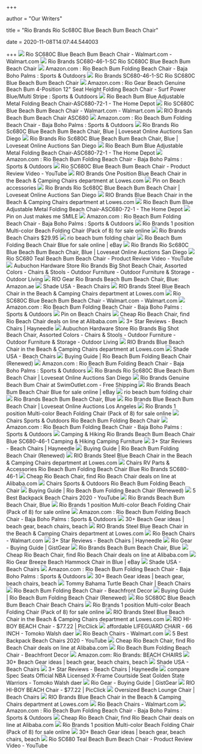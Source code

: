 +++
        
author = "Our Writers"
        
title = "Rio Brands Rio Sc680C Blue Beach Bum Beach Chair"
        
date = 2020-11-08T14:07:44.544003
        
+++
[ ![](https://i5.walmartimages.com/asr/8788b9d9-5060-48c9-b4f8-fac308022ec5_1.9c3ef3a673afc5a89b578525249811f9.jpeg)](https://i5.walmartimages.com/asr/8788b9d9-5060-48c9-b4f8-fac308022ec5_1.9c3ef3a673afc5a89b578525249811f9.jpeg) Rio SC680C Blue Beach Bum Beach Chair - Walmart.com - Walmart.com
[ ![](https://c.shld.net/rpx/i/s/pi/mp/10278989/prod_13601231740?src=https%3A%2F%2Fssli.ebayimg.com%2Fimages%2Fg%2FA0YAAOSwZQJc5uSs%2Fs-l500.jpg&d=db6b735266f99047f7042208f9df5812865ec84f&?hei=64&wid=64&qlt=50)](https://c.shld.net/rpx/i/s/pi/mp/10278989/prod_13601231740?src=https%3A%2F%2Fssli.ebayimg.com%2Fimages%2Fg%2FA0YAAOSwZQJc5uSs%2Fs-l500.jpg&d=db6b735266f99047f7042208f9df5812865ec84f&?hei=64&wid=64&qlt=50) Rio Brands SC680-46-1-SC Rio SC680C Blue Beach Bum Beach Chair
[ ![](https://images-na.ssl-images-amazon.com/images/I/91NeULp4yML._AC_SL1500_.jpg)](https://images-na.ssl-images-amazon.com/images/I/91NeULp4yML._AC_SL1500_.jpg) Amazon.com : Rio Beach Bum Folding Beach Chair - Baja Boho Palms : Sports &  Outdoors
[ ![](https://c.shld.net/rpx/i/s/pi/mp/10278989/prod_13601231940?src=https%3A%2F%2Fssli.ebayimg.com%2Fimages%2Fg%2FAQEAAOSwAh5c5uSu%2Fs-l500.jpg&d=b65d26e8e206ef67c1bc1913a4a66e663aceb2a7&hei=333&wid=333&op_sharpen=1)](https://c.shld.net/rpx/i/s/pi/mp/10278989/prod_13601231940?src=https%3A%2F%2Fssli.ebayimg.com%2Fimages%2Fg%2FAQEAAOSwAh5c5uSu%2Fs-l500.jpg&d=b65d26e8e206ef67c1bc1913a4a66e663aceb2a7&hei=333&wid=333&op_sharpen=1) Rio Brands SC680-46-1-SC Rio SC680C Blue Beach Bum Beach Chair
[ ![](https://images-na.ssl-images-amazon.com/images/I/81K9kroUb4L._AC_SX425_.jpg)](https://images-na.ssl-images-amazon.com/images/I/81K9kroUb4L._AC_SX425_.jpg) Amazon.com : Rio Gear Beach Genuine Beach Bum 4-Position 12" Seat Height  Folding Beach Chair - Surf Power Blue/Multi Stripe : Sports & Outdoors
[ ![](https://images.homedepot-static.com/productImages/77fd727a-9b37-4ebe-8c17-9d373c51814b/svn/blue-rio-beach-chairs-asc680-72-1-64_1000.jpg)](https://images.homedepot-static.com/productImages/77fd727a-9b37-4ebe-8c17-9d373c51814b/svn/blue-rio-beach-chairs-asc680-72-1-64_1000.jpg) Rio Beach Bum Blue Adjustable Metal Folding Beach Chair-ASC680-72-1 - The  Home Depot
[ ![](https://i5.walmartimages.com/asr/8278d201-df6f-4444-bbeb-674d01886718_1.20c1086c5b696a4885a901acfcc0f17a.jpeg)](https://i5.walmartimages.com/asr/8278d201-df6f-4444-bbeb-674d01886718_1.20c1086c5b696a4885a901acfcc0f17a.jpeg) Rio SC680C Blue Beach Bum Beach Chair - Walmart.com - Walmart.com
[ ![](https://www-shelterlogic.com.imgeng.in/shop/media/catalog/product/cache/0ceeab776898eef141165ce907da591a/A/S/ASC680.png)](https://www-shelterlogic.com.imgeng.in/shop/media/catalog/product/cache/0ceeab776898eef141165ce907da591a/A/S/ASC680.png) RIO Brands Beach Bum Beach Chair ASC680
[ ![](https://images-na.ssl-images-amazon.com/images/I/81JjL4oH19L._AC_UL320_SR276,320_.jpg)](https://images-na.ssl-images-amazon.com/images/I/81JjL4oH19L._AC_UL320_SR276,320_.jpg) Amazon.com : Rio Beach Bum Folding Beach Chair - Baja Boho Palms : Sports &  Outdoors
[ ![](https://cdn.filestackcontent.com/resize=w:2000,h:2000,f:crop/auto_image/compress/quality=v:60/QMQ4nw6MR9q5j9sKxeBF)](https://cdn.filestackcontent.com/resize=w:2000,h:2000,f:crop/auto_image/compress/quality=v:60/QMQ4nw6MR9q5j9sKxeBF) Rio Brands Rio Sc680C Blue Beach Bum Beach Chair, Blue | Loveseat Online  Auctions San Diego
[ ![](https://cdn.filestackcontent.com/resize=w:528,h:528,f:crop/auto_image/compress/quality=v:60/8POpw3D7Q5eTpTqgK3E0)](https://cdn.filestackcontent.com/resize=w:528,h:528,f:crop/auto_image/compress/quality=v:60/8POpw3D7Q5eTpTqgK3E0) Rio Brands Rio Sc680C Blue Beach Bum Beach Chair, Blue | Loveseat Online  Auctions San Diego
[ ![](https://images.homedepot-static.com/productImages/23ffe54a-e80c-4ad7-ac19-4e1729cc86cb/svn/blue-rio-beach-chairs-asc680-72-1-e1_600.jpg)](https://images.homedepot-static.com/productImages/23ffe54a-e80c-4ad7-ac19-4e1729cc86cb/svn/blue-rio-beach-chairs-asc680-72-1-e1_600.jpg) Rio Beach Bum Blue Adjustable Metal Folding Beach Chair-ASC680-72-1 - The  Home Depot
[ ![](https://images-na.ssl-images-amazon.com/images/I/712bC6xIseL._AC_UL320_SR282,320_.jpg)](https://images-na.ssl-images-amazon.com/images/I/712bC6xIseL._AC_UL320_SR282,320_.jpg) Amazon.com : Rio Beach Bum Folding Beach Chair - Baja Boho Palms : Sports &  Outdoors
[ ![](https://i.ytimg.com/vi/l1HhcWvSsM8/mqdefault.jpg)](https://i.ytimg.com/vi/l1HhcWvSsM8/mqdefault.jpg) Rio SC680C Blue Beach Bum Beach Chair - Product Review Video - YouTube
[ ![](http://mobileimages.lowes.com/product/converted/080958/080958381888.jpg)](http://mobileimages.lowes.com/product/converted/080958/080958381888.jpg) RIO Brands One Position Blue Beach Chair in the Beach & Camping Chairs  department at Lowes.com
[ ![](https://i.pinimg.com/originals/40/39/6f/40396f26fb2a872456bdd81f48212ff4.jpg)](https://i.pinimg.com/originals/40/39/6f/40396f26fb2a872456bdd81f48212ff4.jpg) Pin on Beach accessories
[ ![](https://cdn.filestackcontent.com/resize=w:2000,h:2000,f:crop/auto_image/compress/quality=v:60/HFKaiP0WQhmSf4FAatFP)](https://cdn.filestackcontent.com/resize=w:2000,h:2000,f:crop/auto_image/compress/quality=v:60/HFKaiP0WQhmSf4FAatFP) Rio Brands Rio Sc680C Blue Beach Bum Beach Chair | Loveseat Online Auctions  San Diego
[ ![](http://mobileimages.lowes.com/product/converted/080958/080958369190.jpg?size=pdhi)](http://mobileimages.lowes.com/product/converted/080958/080958369190.jpg?size=pdhi) RIO Brands Blue Beach Chair in the Beach & Camping Chairs department at  Lowes.com
[ ![](https://images.homedepot-static.com/productImages/3f5b7b2a-43b9-43ec-8d19-4cee5323f3df/svn/silver-life-is-good-beach-chairs-hligbc-b-1pk-64_600.jpg)](https://images.homedepot-static.com/productImages/3f5b7b2a-43b9-43ec-8d19-4cee5323f3df/svn/silver-life-is-good-beach-chairs-hligbc-b-1pk-64_600.jpg) Rio Beach Bum Blue Adjustable Metal Folding Beach Chair-ASC680-72-1 - The  Home Depot
[ ![](https://i.pinimg.com/originals/1e/b4/65/1eb465eb73aff3bb5650e6ac51558895.jpg)](https://i.pinimg.com/originals/1e/b4/65/1eb465eb73aff3bb5650e6ac51558895.jpg) Pin on Just makes me SMILE
[ ![](https://m.media-amazon.com/images/S/aplus-media/vc/71e827ce-65f0-4745-af7c-22162bb46284._SR970,300_.jpg)](https://m.media-amazon.com/images/S/aplus-media/vc/71e827ce-65f0-4745-af7c-22162bb46284._SR970,300_.jpg) Amazon.com : Rio Beach Bum Folding Beach Chair - Baja Boho Palms : Sports &  Outdoors
[ ![](https://i.ebayimg.com/images/g/mJYAAOSw2ApfLgqh/s-l640.jpg)](https://i.ebayimg.com/images/g/mJYAAOSw2ApfLgqh/s-l640.jpg) Rio Brands 1 position Multi-color Beach Folding Chair (Pack of 8) for sale  online
[ ![](https://www.shadeusa.com/wp-content/uploads/2018/01/rio_brands_sc540_royal_blue.jpg)](https://www.shadeusa.com/wp-content/uploads/2018/01/rio_brands_sc540_royal_blue.jpg) Rio Brands Beach Chairs $29.95
[ ![](http://beachumbrella.com/wp-content/uploads/2016/06/beach_bum_reclined.jpg)](http://beachumbrella.com/wp-content/uploads/2016/06/beach_bum_reclined.jpg) rio beach bum folding chair
[ ![](https://i.ebayimg.com/images/g/2UcAAOSwpdxfddOM/s-l1600.jpg)](https://i.ebayimg.com/images/g/2UcAAOSwpdxfddOM/s-l1600.jpg) Rio Beach Bum Folding Beach Chair Blue for sale online | eBay
[ ![](https://cdn.filestackcontent.com/resize=w:2000,h:2000,f:crop/auto_image/compress/quality=v:60/4ebNcdNSDud4S2o2uUtt)](https://cdn.filestackcontent.com/resize=w:2000,h:2000,f:crop/auto_image/compress/quality=v:60/4ebNcdNSDud4S2o2uUtt) Rio Brands Rio Sc680C Blue Beach Bum Beach Chair, Blue | Loveseat Online  Auctions San Diego
[ ![](https://i.ytimg.com/vi/0jlIe96YGbg/hqdefault.jpg)](https://i.ytimg.com/vi/0jlIe96YGbg/hqdefault.jpg) Rio SC680 Teal Beach Bum Beach Chair - Product Review Video - YouTube
[ ![](https://media.hardwarestore.com/catalog/product/cache/75eed2686e01eb22cb4050b2f40ddf97/1/2/124262_p01.jpg)](https://media.hardwarestore.com/catalog/product/cache/75eed2686e01eb22cb4050b2f40ddf97/1/2/124262_p01.jpg) Aubuchon Hardware Store Rio Brands Big Shot Beach Chair, Assorted Colors -  Chairs & Stools - Outdoor Furniture - Outdoor Furniture & Storage - Outdoor  Living
[ ![](https://m.media-amazon.com/images/I/71rzK6apEmL.jpg)](https://m.media-amazon.com/images/I/71rzK6apEmL.jpg) RIO Gear Rio Brands Beach Bum Beach Chair, Blue: Amazon.ae
[ ![](https://www.shade-usa.com/images/rio_extra_wide_backpack_beach_chair_1.jpg)](https://www.shade-usa.com/images/rio_extra_wide_backpack_beach_chair_1.jpg) Shade USA - Beach Chairs
[ ![](http://mobileimages.lowes.com/product/converted/080958/080958385398.jpg?size=pdhi)](http://mobileimages.lowes.com/product/converted/080958/080958385398.jpg?size=pdhi) RIO Brands Steel Blue Beach Chair in the Beach & Camping Chairs department  at Lowes.com
[ ![](https://i5.walmartimages.com/asr/f26b1cac-5e66-4a92-b206-ad1bd6607d2c_1.4d140142f6d3996f17f52891cb2c7f4d.png)](https://i5.walmartimages.com/asr/f26b1cac-5e66-4a92-b206-ad1bd6607d2c_1.4d140142f6d3996f17f52891cb2c7f4d.png) Rio SC680C Blue Beach Bum Beach Chair - Walmart.com - Walmart.com
[ ![](https://images-na.ssl-images-amazon.com/images/I/71ekywoTLLL._AC_UL320_SR220,320_.jpg)](https://images-na.ssl-images-amazon.com/images/I/71ekywoTLLL._AC_UL320_SR220,320_.jpg) Amazon.com : Rio Beach Bum Folding Beach Chair - Baja Boho Palms : Sports &  Outdoors
[ ![](https://i.pinimg.com/originals/51/9b/8c/519b8c71dddec97374890c4d4fdb884c.png)](https://i.pinimg.com/originals/51/9b/8c/519b8c71dddec97374890c4d4fdb884c.png) Pin on Beach Chairs
[ ![](https://sc02.alicdn.com/kf/HTB1X9KGB3KTBuNkSne1q6yJoXXa1.jpg)](https://sc02.alicdn.com/kf/HTB1X9KGB3KTBuNkSne1q6yJoXXa1.jpg) Cheap Rio Beach Chair, find Rio Beach Chair deals on line at Alibaba.com
[ ![](https://content.haycdn.com/mgen/master:RIB526.jpg?is=400,400,0xffffff)](https://content.haycdn.com/mgen/master:RIB526.jpg?is=400,400,0xffffff) 3+ Star Reviews - Beach Chairs | Hayneedle
[ ![](https://media.hardwarestore.com/catalog/product/cache/0f831c1845fc143d00d6d1ebc49f446a/1/2/124262_p01.jpg)](https://media.hardwarestore.com/catalog/product/cache/0f831c1845fc143d00d6d1ebc49f446a/1/2/124262_p01.jpg) Aubuchon Hardware Store Rio Brands Big Shot Beach Chair, Assorted Colors -  Chairs & Stools - Outdoor Furniture - Outdoor Furniture & Storage - Outdoor  Living
[ ![](http://mobileimages.lowes.com/product/converted/080958/080958369190_11477110.jpg?size=pdhi)](http://mobileimages.lowes.com/product/converted/080958/080958369190_11477110.jpg?size=pdhi) RIO Brands Blue Beach Chair in the Beach & Camping Chairs department at  Lowes.com
[ ![](https://www.shade-usa.com/images/beach_chair_with_umbrella_rio_2.jpg)](https://www.shade-usa.com/images/beach_chair_with_umbrella_rio_2.jpg) Shade USA - Beach Chairs
[ ![](https://m.media-amazon.com/images/I/41kfhMkhM8L.jpg)](https://m.media-amazon.com/images/I/41kfhMkhM8L.jpg) Buying Guide | Rio Beach Bum Folding Beach Chair (Renewed)
[ ![](https://images-na.ssl-images-amazon.com/images/I/81RzYC5YczL._AC_SL1500_.jpg)](https://images-na.ssl-images-amazon.com/images/I/81RzYC5YczL._AC_SL1500_.jpg) Amazon.com : Rio Beach Bum Folding Beach Chair - Baja Boho Palms : Sports &  Outdoors
[ ![](https://cdn.filestackcontent.com/resize=w:2000,h:2000,f:crop/auto_image/compress/quality=v:60/CnpKNlj5T0Wh9Fj8Ew8u)](https://cdn.filestackcontent.com/resize=w:2000,h:2000,f:crop/auto_image/compress/quality=v:60/CnpKNlj5T0Wh9Fj8Ew8u) Rio Brands Rio Sc680C Blue Beach Bum Beach Chair | Loveseat Online Auctions  San Diego
[ ![](http://www.swimoutlet.com/photos/7531326-2.jpg)](http://www.swimoutlet.com/photos/7531326-2.jpg) Rio Brands Genuine Beach Bum Chair at SwimOutlet.com - Free Shipping
[ ![](https://i.ebayimg.com/thumbs/images/g/MUoAAOSwDjNe40pb/s-l200.jpg)](https://i.ebayimg.com/thumbs/images/g/MUoAAOSwDjNe40pb/s-l200.jpg) Rio Brands Beach Bum Beach Chair Blue for sale online | eBay
[ ![](https://i5.walmartimages.com/asr/a042dfa1-7804-4498-9eab-edaeb8f4d345_1.b2887eec553f228a02a71e214df88830.jpeg?odnHeight=450&odnWidth=450&odnBg=ffffff)](https://i5.walmartimages.com/asr/a042dfa1-7804-4498-9eab-edaeb8f4d345_1.b2887eec553f228a02a71e214df88830.jpeg?odnHeight=450&odnWidth=450&odnBg=ffffff) rio beach bum folding chair
[ ![](http://images.beachchairs.biz/hi-boy-beach-chair-h7TTmpFKI_JJxA.jpg)](http://images.beachchairs.biz/hi-boy-beach-chair-h7TTmpFKI_JJxA.jpg) Rio Brands Beach Bum Beach Chair, Blue
[ ![](https://cdn.filestackcontent.com/resize=w:2000,h:2000,f:crop/auto_image/compress/quality=v:60/ZAHZjfJXSu61jEqZnq7o)](https://cdn.filestackcontent.com/resize=w:2000,h:2000,f:crop/auto_image/compress/quality=v:60/ZAHZjfJXSu61jEqZnq7o) Rio Brands Blue Beach Bum Beach Chair | Loveseat Online Auctions Los Angeles
[ ![](https://i.ebayimg.com/thumbs/images/g/HJEAAOSwP1de9QMV/s-l200.jpg)](https://i.ebayimg.com/thumbs/images/g/HJEAAOSwP1de9QMV/s-l200.jpg) Rio Brands 1 position Multi-color Beach Folding Chair (Pack of 8) for sale  online
[ ![](http://alexanderstyle.com/wp-content/uploads/2018/12/81JhNX8jvGL._SL1500_.jpg)](http://alexanderstyle.com/wp-content/uploads/2018/12/81JhNX8jvGL._SL1500_.jpg) Chairs Sports & Outdoors Rio Beach Bum Folding Beach Chair
[ ![](https://m.media-amazon.com/images/S/aplus-media/vc/94320803-9041-4a0c-9db3-85bb9ab638ff._SR300,300_.jpg)](https://m.media-amazon.com/images/S/aplus-media/vc/94320803-9041-4a0c-9db3-85bb9ab638ff._SR300,300_.jpg) Amazon.com : Rio Beach Bum Folding Beach Chair - Baja Boho Palms : Sports &  Outdoors
[ ![](https://images.prod.meredith.com/product/cd2ed12a4c6d19dc20c9973896dfc263/1554231080094/l/rio-brands-margaritaville-big-shot-reclining-beach-chair-sc453mv-50-1-color-lime)](https://images.prod.meredith.com/product/cd2ed12a4c6d19dc20c9973896dfc263/1554231080094/l/rio-brands-margaritaville-big-shot-reclining-beach-chair-sc453mv-50-1-color-lime) Camping & Hiking Rio Brands Beach Bum Beach Chair Blue SC680-46-1 Camping &  Hiking Camping Furniture
[ ![](https://content.haycdn.com/mgen/master:RIB036.jpg?is=400,400,0xffffff)](https://content.haycdn.com/mgen/master:RIB036.jpg?is=400,400,0xffffff) 3+ Star Reviews - Beach Chairs | Hayneedle
[ ![](https://m.media-amazon.com/images/I/51Rw44jMAOL.jpg)](https://m.media-amazon.com/images/I/51Rw44jMAOL.jpg) Buying Guide | Rio Beach Bum Folding Beach Chair (Renewed)
[ ![](http://images.lowes.com/product/converted/080958/080958385398_11682084.jpg)](http://images.lowes.com/product/converted/080958/080958385398_11682084.jpg) RIO Brands Steel Blue Beach Chair in the Beach & Camping Chairs department  at Lowes.com
[ ![](http://images.beachchairs.biz/beach-hi-seat-folding-YFoJu1b8HkBQIg.jpg)](http://images.beachchairs.biz/beach-hi-seat-folding-YFoJu1b8HkBQIg.jpg) Chairs RV Parts & Accessories Rio Beach Bum Folding Beach Chair Blue Rio  Brands SC680-46-1
[ ![](https://sc02.alicdn.com/kf/HTB1i3SNKVXXXXaFXVXXq6xXFXXXa.jpg)](https://sc02.alicdn.com/kf/HTB1i3SNKVXXXXaFXVXXq6xXFXXXa.jpg) Cheap Rio Beach Chair, find Rio Beach Chair deals on line at Alibaba.com
[ ![](https://i.pinimg.com/736x/9f/fb/c9/9ffbc90fcf967d3af9cb4f7fbf485541.jpg)](https://i.pinimg.com/736x/9f/fb/c9/9ffbc90fcf967d3af9cb4f7fbf485541.jpg) Chairs Sports & Outdoors Rio Beach Bum Folding Beach Chair
[ ![](https://m.media-amazon.com/images/I/414SjemJQbL.jpg)](https://m.media-amazon.com/images/I/414SjemJQbL.jpg) Buying Guide | Rio Beach Bum Folding Beach Chair (Renewed)
[ ![](https://i.ytimg.com/vi/IvVbCqAQZEs/maxresdefault.jpg)](https://i.ytimg.com/vi/IvVbCqAQZEs/maxresdefault.jpg) 5 Best Backpack Beach Chairs 2020 - YouTube
[ ![](http://images.beachchairs.biz/gear-backpack-beach-chair-blue-4-positions.jpg)](http://images.beachchairs.biz/gear-backpack-beach-chair-blue-4-positions.jpg) Rio Brands Beach Bum Beach Chair, Blue
[ ![](https://i.ebayimg.com/images/g/jhcAAOSw9nVfbPB4/s-l225.jpg)](https://i.ebayimg.com/images/g/jhcAAOSw9nVfbPB4/s-l225.jpg) Rio Brands 1 position Multi-color Beach Folding Chair (Pack of 8) for sale  online
[ ![](https://m.media-amazon.com/images/S/aplus-media/vc/82604942-c913-46ad-884e-dc008bd26fec._SR150,300_.jpg)](https://m.media-amazon.com/images/S/aplus-media/vc/82604942-c913-46ad-884e-dc008bd26fec._SR150,300_.jpg) Amazon.com : Rio Beach Bum Folding Beach Chair - Baja Boho Palms : Sports &  Outdoors
[ ![](https://i.pinimg.com/236x/49/d0/3a/49d03a408b72497645ab30fc79fa8f10.jpg)](https://i.pinimg.com/236x/49/d0/3a/49d03a408b72497645ab30fc79fa8f10.jpg) 30+ Beach Gear ideas | beach gear, beach chairs, beach
[ ![](https://mobileimages.lowes.com/product/converted/080958/080958386708.jpg?size=lg)](https://mobileimages.lowes.com/product/converted/080958/080958386708.jpg?size=lg) RIO Brands Steel Blue Beach Chair in the Beach & Camping Chairs department  at Lowes.com
[ ![](https://i5.walmartimages.com/asr/051974a7-1d44-4832-a15e-7e4b77b3c57b_2.e85034e500ae490159d85a79dcbb8e5d.png?odnWidth=450&odnHeight=450&odnBg=ffffff)](https://i5.walmartimages.com/asr/051974a7-1d44-4832-a15e-7e4b77b3c57b_2.e85034e500ae490159d85a79dcbb8e5d.png?odnWidth=450&odnHeight=450&odnBg=ffffff) Rio Beach Chairs - Walmart.com
[ ![](https://content.haycdn.com/mgen/master:JGRC073.jpg?is=400,400,0xffffff)](https://content.haycdn.com/mgen/master:JGRC073.jpg?is=400,400,0xffffff) 3+ Star Reviews - Beach Chairs | Hayneedle
[ ![](https://m.media-amazon.com/images/I/41HxN1-kFdL.jpg)](https://m.media-amazon.com/images/I/41HxN1-kFdL.jpg) Rio Gear - Buying Guide | GistGear
[ ![](http://images.beachchairs.biz/l-m/quik-shade-canopy.jpg)](http://images.beachchairs.biz/l-m/quik-shade-canopy.jpg) Rio Brands Beach Bum Beach Chair, Blue
[ ![](https://sc01.alicdn.com/kf/HTB1k0vHEhSYBuNjSspjq6x73VXaW.jpg)](https://sc01.alicdn.com/kf/HTB1k0vHEhSYBuNjSspjq6x73VXaW.jpg) Cheap Rio Beach Chair, find Rio Beach Chair deals on line at Alibaba.com
[ ![](https://i.ebayimg.com/images/g/BDYAAOSwh4BeVCW9/s-l400.jpg)](https://i.ebayimg.com/images/g/BDYAAOSwh4BeVCW9/s-l400.jpg) Rio Gear Breeze Beach Hammock Chair in Blue | eBay
[ ![](https://www.shade-usa.com/images/portable_beach_chair_parts_1.jpg)](https://www.shade-usa.com/images/portable_beach_chair_parts_1.jpg) Shade USA - Beach Chairs
[ ![](https://m.media-amazon.com/images/S/aplus-media/vc/3e410652-c2c1-4e36-8c74-263c191adc95._SR150,300_.jpg)](https://m.media-amazon.com/images/S/aplus-media/vc/3e410652-c2c1-4e36-8c74-263c191adc95._SR150,300_.jpg) Amazon.com : Rio Beach Bum Folding Beach Chair - Baja Boho Palms : Sports &  Outdoors
[ ![](https://i.pinimg.com/236x/b6/ee/56/b6ee565ad182f64b50180adad615c4d6.jpg)](https://i.pinimg.com/236x/b6/ee/56/b6ee565ad182f64b50180adad615c4d6.jpg) 30+ Beach Gear ideas | beach gear, beach chairs, beach
[ ![](https://imageresizer.furnituredealer.net/img/remote/images.furnituredealer.net/img/products%2Ftommy_bahama_home%2Fcolor%2Ftwin%20palms-1900098683_558-881-b1.jpg?width=1024&height=768&scale=both&trim.threshold=50&trim.percentpadding=10)](https://imageresizer.furnituredealer.net/img/remote/images.furnituredealer.net/img/products%2Ftommy_bahama_home%2Fcolor%2Ftwin%20palms-1900098683_558-881-b1.jpg?width=1024&height=768&scale=both&trim.threshold=50&trim.percentpadding=10) Tommy Bahama Turtle Beach Chair | Beach Chairs
[ ![](https://images-na.ssl-images-amazon.com/images/I/51jVfGx7-0L._SS300_.jpg)](https://images-na.ssl-images-amazon.com/images/I/51jVfGx7-0L._SS300_.jpg) Rio Beach Bum Folding Beach Chair - Beachfront Decor
[ ![](https://m.media-amazon.com/images/I/41bqTCJ-wNL.jpg)](https://m.media-amazon.com/images/I/41bqTCJ-wNL.jpg) Buying Guide | Rio Beach Bum Folding Beach Chair (Renewed)
[ ![](http://img0101.popscreencdn.com/185081441_beach-chair-rio-blue-deluxe-beach-chair---set-of-2.jpg)](http://img0101.popscreencdn.com/185081441_beach-chair-rio-blue-deluxe-beach-chair---set-of-2.jpg) Rio SC680C Blue Beach Bum Beach Chair Beach Chairs
[ ![](https://i.ebayimg.com/images/g/AP4AAOSw5KZfjpjl/s-l225.jpg)](https://i.ebayimg.com/images/g/AP4AAOSw5KZfjpjl/s-l225.jpg) Rio Brands 1 position Multi-color Beach Folding Chair (Pack of 8) for sale  online
[ ![](https://mobileimages.lowes.com/product/converted/080958/080958369213.jpg?size=lg)](https://mobileimages.lowes.com/product/converted/080958/080958369213.jpg?size=lg) RIO Brands Steel Blue Beach Chair in the Beach & Camping Chairs department  at Lowes.com
[ ![](https://www.picclickimg.com/d/l400/pict/114448649241_/Rio-Brands-Rio-Beach-4-Position-17-Tall-Folding.jpg)](https://www.picclickimg.com/d/l400/pict/114448649241_/Rio-Brands-Rio-Beach-4-Position-17-Tall-Folding.jpg) RIO HI-BOY BEACH Chair - $77.22 | PicClick
[ ![](http://ws.assoc-amazon.com/widgets/q?_encoding=UTF8&Format=_SL&ASIN=B003S36N6G&MarketPlace=US&ID=AsinImage&WS=1&ServiceVersion=20070822)](http://ws.assoc-amazon.com/widgets/q?_encoding=UTF8&Format=_SL&ASIN=B003S36N6G&MarketPlace=US&ID=AsinImage&WS=1&ServiceVersion=20070822) affordable LIFEGUARD CHAIR - 66 INCH - Tomoko Walsh daer
[ ![](https://i5.walmartimages.com/asr/da84ab98-d419-496e-89e3-e9d01f323aa4_1.b0e3920acef4216e174500badfcc1703.jpeg?odnWidth=450&odnHeight=450&odnBg=ffffff)](https://i5.walmartimages.com/asr/da84ab98-d419-496e-89e3-e9d01f323aa4_1.b0e3920acef4216e174500badfcc1703.jpeg?odnWidth=450&odnHeight=450&odnBg=ffffff) Rio Beach Chairs - Walmart.com
[ ![](https://i.ytimg.com/vi/IvVbCqAQZEs/hqdefault.jpg)](https://i.ytimg.com/vi/IvVbCqAQZEs/hqdefault.jpg) 5 Best Backpack Beach Chairs 2020 - YouTube
[ ![](https://sc02.alicdn.com/kf/HTB1Fo0ERXXXXXXOXFXXq6xXFXXXS.jpg)](https://sc02.alicdn.com/kf/HTB1Fo0ERXXXXXXOXFXXq6xXFXXXS.jpg) Cheap Rio Beach Chair, find Rio Beach Chair deals on line at Alibaba.com
[ ![](https://images-na.ssl-images-amazon.com/images/I/41W5x6eEl-L._SS300_.jpg)](https://images-na.ssl-images-amazon.com/images/I/41W5x6eEl-L._SS300_.jpg) Rio Beach Bum Folding Beach Chair - Beachfront Decor
[ ![](https://m.media-amazon.com/images/I/71Dq5IvBuRL.jpg)](https://m.media-amazon.com/images/I/71Dq5IvBuRL.jpg) Amazon.com: Rio Brands: BEACH CHAIRS
[ ![](https://i.pinimg.com/236x/63/79/77/6379777735072de4e9a1a668dc83160a--summer-beach-beach-bum.jpg)](https://i.pinimg.com/236x/63/79/77/6379777735072de4e9a1a668dc83160a--summer-beach-beach-bum.jpg) 30+ Beach Gear ideas | beach gear, beach chairs, beach
[ ![](https://www.shade-usa.com/images/beach_umbrella_table_white_1.jpg)](https://www.shade-usa.com/images/beach_umbrella_table_white_1.jpg) Shade USA - Beach Chairs
[ ![](https://content.haycdn.com/mgen/master:DLT002.jpg?is=400,400,0xffffff)](https://content.haycdn.com/mgen/master:DLT002.jpg?is=400,400,0xffffff) 3+ Star Reviews - Beach Chairs | Hayneedle
[ ![](http://ws.assoc-amazon.com/widgets/q?_encoding=UTF8&Format=_SL&ASIN=B017GXFRS8&MarketPlace=US&ID=AsinImage&WS=1&ServiceVersion=20070822)](http://ws.assoc-amazon.com/widgets/q?_encoding=UTF8&Format=_SL&ASIN=B017GXFRS8&MarketPlace=US&ID=AsinImage&WS=1&ServiceVersion=20070822) compare Spec Seats Official NBA Licensed X-Frame Courtside Seat Golden  State Warriors - Tomoko Walsh daer
[ ![](https://m.media-amazon.com/images/I/41hesyNM5bL.jpg)](https://m.media-amazon.com/images/I/41hesyNM5bL.jpg) Rio Gear - Buying Guide | GistGear
[ ![](https://www.picclickimg.com/d/l400/pict/114405948819_/Tommy-Bahama-Hi-Boy-Beach-Chair-Light-Blue.jpg)](https://www.picclickimg.com/d/l400/pict/114405948819_/Tommy-Bahama-Hi-Boy-Beach-Chair-Light-Blue.jpg) RIO HI-BOY BEACH Chair - $77.22 | PicClick
[ ![](https://secure.img1-ag.wfcdn.com/im/64447156/resize-h310-w310%5Ecompr-r85/3810/38107592/juliette-reclining-zero-gravity-chair.jpg)](https://secure.img1-ag.wfcdn.com/im/64447156/resize-h310-w310%5Ecompr-r85/3810/38107592/juliette-reclining-zero-gravity-chair.jpg) Oversized Beach Lounge Chair | Beach Chairs
[ ![](https://mobileimages.lowes.com/product/converted/080958/080958384766.jpg?size=lg)](https://mobileimages.lowes.com/product/converted/080958/080958384766.jpg?size=lg) RIO Brands Blue Beach Chair in the Beach & Camping Chairs department at  Lowes.com
[ ![](https://i5.walmartimages.com/asr/ba88b048-88f1-4b81-b45c-7c084e09c158_2.23eb9a5bd850f145b3af64e6a04ed7e6.png?odnWidth=450&odnHeight=450&odnBg=ffffff)](https://i5.walmartimages.com/asr/ba88b048-88f1-4b81-b45c-7c084e09c158_2.23eb9a5bd850f145b3af64e6a04ed7e6.png?odnWidth=450&odnHeight=450&odnBg=ffffff) Rio Beach Chairs - Walmart.com
[ ![](https://m.media-amazon.com/images/S/aplus-media/vc/184fd501-acd7-4ab3-85bb-c20ea98d9035._SL220__.jpg)](https://m.media-amazon.com/images/S/aplus-media/vc/184fd501-acd7-4ab3-85bb-c20ea98d9035._SL220__.jpg) Amazon.com : Rio Beach Bum Folding Beach Chair - Baja Boho Palms : Sports &  Outdoors
[ ![](https://sc02.alicdn.com/kf/HTB1FEsGDKOSBuNjy0Fdq6zDnVXaV.jpg)](https://sc02.alicdn.com/kf/HTB1FEsGDKOSBuNjy0Fdq6zDnVXaV.jpg) Cheap Rio Beach Chair, find Rio Beach Chair deals on line at Alibaba.com
[ ![](https://i.ebayimg.com/images/g/yhEAAOSwX7letYb2/s-l225.jpg)](https://i.ebayimg.com/images/g/yhEAAOSwX7letYb2/s-l225.jpg) Rio Brands 1 position Multi-color Beach Folding Chair (Pack of 8) for sale  online
[ ![](https://i.pinimg.com/236x/ba/7f/60/ba7f607848f87a0542a3a0c58131670d--beach-chairs-beach-gear.jpg)](https://i.pinimg.com/236x/ba/7f/60/ba7f607848f87a0542a3a0c58131670d--beach-chairs-beach-gear.jpg) 30+ Beach Gear ideas | beach gear, beach chairs, beach
[ ![](https://i.ytimg.com/vi/iNM7NjMH5j4/hqdefault.jpg?sqp=-oaymwEiCKgBEF5IWvKriqkDFQgBFQAAAAAYASUAAMhCPQCAokN4AQ==&rs=AOn4CLDPa15OZ_Dn8nlIu5aJggK_7lRWIg)](https://i.ytimg.com/vi/iNM7NjMH5j4/hqdefault.jpg?sqp=-oaymwEiCKgBEF5IWvKriqkDFQgBFQAAAAAYASUAAMhCPQCAokN4AQ==&rs=AOn4CLDPa15OZ_Dn8nlIu5aJggK_7lRWIg) Rio SC680 Teal Beach Bum Beach Chair - Product Review Video - YouTube
